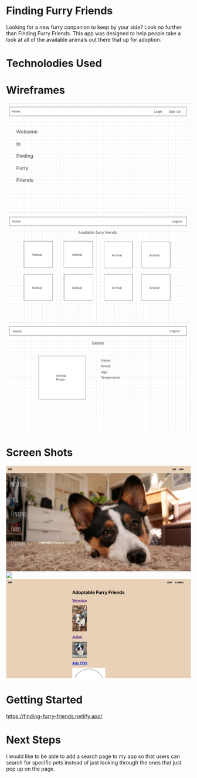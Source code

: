 # Finding Furry Friends
Looking for a new furry conpanion to keep by your side? Look no further than Finding Furry Friends. This app was designed to help people take a look at all of the available animals out there that up for adoption.

# Technolodies Used


# Wireframes
![](public/images/wireframes/home%20page.png)
![](public/images/wireframes/index%20page.png)
![](public/images/wireframes/details%20page.png)

# Screen Shots
![](public/images/screenshots/home%20page%20screen%20shot.png)
![](public/images/screenshots/login%20page%20screen%20shot.png)
![](public/images/screenshots/list%20screen%20shot.png)



# Getting Started
https://finding-furry-friends.netlify.app/


# Next Steps
I would like to be able to add a search page to my app so that users can search for specific pets instead of just looking through the ones that just pop up on the page.